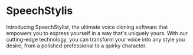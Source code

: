 # SpeechStylis
Introducing SpeechStylist, the ultimate voice cloning software that empowers you to express yourself in a way that's uniquely yours. With our cutting-edge technology, you can transform your voice into any style you desire, from a polished professional to a quirky character.
